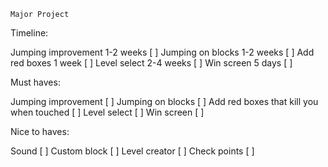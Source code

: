 ``Major Project``


Timeline:

Jumping improvement 1-2 weeks           [ ]
Jumping on blocks 1-2 weeks             [ ]
Add red boxes 1 week                    [ ]
Level select 2-4 weeks                  [ ]
Win screen 5 days                       [ ]





Must haves:

Jumping improvement                      [ ]
Jumping on blocks                        [ ]
Add red boxes that kill you when touched [ ]
Level select                             [ ]
Win screen                               [ ]



Nice to haves:

Sound                                    [ ]
Custom block                             [ ]
Level creator                            [ ]
Check points                             [ ]

